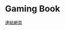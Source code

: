 # Gaming Book

[連結網頁](https://hackmd.io/@qfaxI2YvRNi2Tdo0AXrj-g/BkW9iJgCu/https%3A%2F%2Fhackmd.io%2Fc%2FBkW9iJgCu%2Fedit%3Fedit)
